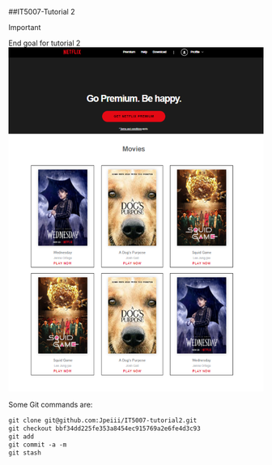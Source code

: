 ##IT5007-Tutorial 2

> [!IMPORTANT]
> End goal for tutorial 2
![Screenshot of the homepage](assets/home-page-screenshot.png)


Some Git commands are:
```
git clone git@github.com:Jpeiii/IT5007-tutorial2.git
git checkout bbf34dd225fe353a8454ec915769a2e6fe4d3c93
git add
git commit -a -m 
git stash
```

